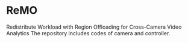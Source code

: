 # ReMO
Redistribute Workload with Region Offloading for Cross-Camera Video Analytics
The repository includes codes of camera and controller. 
